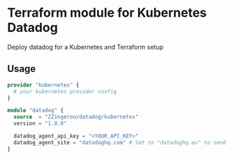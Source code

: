 # Terraform module for Kubernetes Datadog

Deploy datadog for a Kubernetes and Terraform setup

## Usage

```terraform
provider "kubernetes" {
  # your kubernetes provider config
}

module "datadog" {  
  source  = "ZZingeroo/datadog/kubernetes"
  version = "1.0.0"

  datadog_agent_api_key = "<YOUR_API_KEY>"
  datadog_agent_site = "datadoghq.com" # Set to "datadoghq.eu" to send your Agent data to the Datadog EU site (default: "datadoghq.com")
}
```
